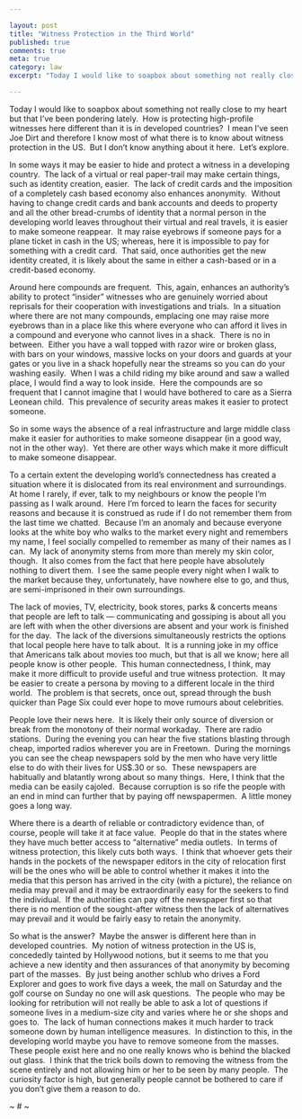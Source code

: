 ```yaml
---

layout: post
title: "Witness Protection in the Third World"
published: true
comments: true
meta: true
category: law
excerpt: "Today I would like to soapbox about something not really close to my heart but that I’ve been pondering lately.  How is protecting high-profile witnesses here different than it is in developed countries?  I mean I’ve seen Joe Dirt and therefore I know most of what there is to know about witness protection in the US.  But I don’t know anything about it here.  Let’s explore."

---
```


Today I would like to soapbox about something not really close to my heart but that I’ve been pondering lately.  How is protecting high-profile witnesses here different than it is in developed countries?  I mean I’ve seen Joe Dirt and therefore I know most of what there is to know about witness protection in the US.  But I don’t know anything about it here.  Let’s explore.

In some ways it may be easier to hide and protect a witness in a developing country.  The lack of a virtual or real paper-trail may make certain things, such as identity creation, easier.  The lack of credit cards and the imposition of a completely cash based economy also enhances anonymity.  Without having to change credit cards and bank accounts and deeds to property and all the other bread-crumbs of identity that a normal person in the developing world leaves throughout their virtual and real travels, it is easier to make someone reappear.  It may raise eyebrows if someone pays for a plane ticket in cash in the US; whereas, here it is impossible to pay for something with a credit card.  That said, once authorities get the new identity created, it is likely about the same in either a cash-based or in a credit-based economy.

Around here compounds are frequent.  This, again, enhances an authority’s ability to protect “insider” witnesses who are genuinely worried about reprisals for their cooperation with investigations and trials.  In a situation where there are not many compounds, emplacing one may raise more eyebrows than in a place like this where everyone who can afford it lives in a compound and everyone who cannot lives in a shack.  There is no in between.  Either you have a wall topped with razor wire or broken glass, with bars on your windows, massive locks on your doors and guards at your gates or you live in a shack hopefully near the streams so you can do your washing easily.  When I was a child riding my bike around and saw a walled place, I would find a way to look inside.  Here the compounds are so frequent that I cannot imagine that I would have bothered to care as a Sierra Leonean child.  This prevalence of security areas makes it easier to protect someone.  

So in some ways the absence of a real infrastructure and large middle class make it easier for authorities to make someone disappear (in a good way, not in the other way).  Yet there are other ways which make it more difficult to make someone disappear.  

To a certain extent the developing world’s connectedness has created a situation where it is dislocated from its real environment and surroundings.  At home I rarely, if ever, talk to my neighbours or know the people I’m passing as I walk around.  Here I’m forced to learn the faces for security reasons and because it is construed as rude if I do not remember them from the last time we chatted.  Because I’m an anomaly and because everyone looks at the white boy who walks to the market every night and remembers my name, I feel socially compelled to remember as many of their names as I can.  My lack of anonymity stems from more than merely my skin color, though.  It also comes from the fact that here people have absolutely nothing to divert them.  I see the same people every night when I walk to the market because they, unfortunately, have nowhere else to go, and thus, are semi-imprisoned in their own surroundings.  

The lack of movies, TV, electricity, book stores, parks & concerts means that people are left to talk — communicating and gossiping is about all you are left with when the other diversions are absent and your work is finished for the day.  The lack of the diversions simultaneously restricts the options that local people here have to talk about.  It is a running joke in my office that Americans talk about movies too much, but that is all we know; here all people know is other people.  This human connectedness, I think, may make it more difficult to provide useful and true witness protection.  It may be easier to create a persona by moving to a different locale in the third world.  The problem is that secrets, once out, spread through the bush quicker than Page Six could ever hope to move rumours about celebrities.  

People love their news here.  It is likely their only source of diversion or break from the monotony of their normal workaday.  There are radio stations.  During the evening you can hear the five stations blasting through cheap, imported radios wherever you are in Freetown.  During the mornings you can see the cheap newspapers sold by the men who have very little else to do with their lives for US$.30 or so.  These newspapers are habitually and blatantly wrong about so many things.  Here, I think that the media can be easily cajoled.  Because corruption is so rife the people with an end in mind can further that by paying off newspapermen.  A little money goes a long way.  

Where there is a dearth of reliable or contradictory evidence than, of course, people will take it at face value.  People do that in the states where they have much better access to “alternative” media outlets.  In terms of witness protection, this likely cuts both ways.  I think that whoever gets their hands in the pockets of the newspaper editors in the city of relocation first will be the ones who will be able to control whether it makes it into the media that this person has arrived in the city (with a picture), the reliance on media may prevail and it may be extraordinarily easy for the seekers to find the individual.  If the authorities can pay off the newspaper first so that there is no mention of the sought-after witness then the lack of alternatives may prevail and it would be fairly easy to retain the anonymity.  

So what is the answer?  Maybe the answer is different here than in developed countries.  My notion of witness protection in the US is, concededly tainted by Hollywood notions, but it seems to me that you achieve a new identity and then assurances of that anonymity by becoming part of the masses.  By just being another schlub who drives a Ford Explorer and goes to work five days a week, the mall on Saturday and the golf course on Sunday no one will ask questions.  The people who may be looking for retribution will not really be able to ask a lot of questions if someone lives in a medium-size city and varies where he or she shops and goes to.  The lack of human connections makes it much harder to track someone down by human intelligence measures.  In distinction to this, in the developing world maybe you have to remove someone from the masses.  These people exist here and no one really knows who is behind the blacked out glass.  I think that the trick boils down to removing the witness from the scene entirely and not allowing him or her to be seen by many people.  The curiosity factor is high, but generally people cannot be bothered to care if you don’t give them a reason to do.  

~ # ~